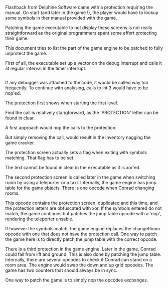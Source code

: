 
Flashback from Delphine Software came with a protection requiring the manual.
On start (and later in the game !), the player would have to lookup some symbols in ther manual provided with the game.

Patching the game executable to not display these screens is not really straightforward as the original programmers spent some effort protecting their game.

This document tries to list the part of the game engine to be patched to fully unprotect the game.



First of all, the executable set up a vector on the debug interrupt and calls it at regular interval in the timer interrupt.

```
```

If any debugger was attached to the code, it would be called way too frequently. To continue with analysing, calls to int 3 would have to be nop'ed.

The protection first shows when starting the first level.


Find the call is relatively starigforward, as the 'PROTECTION' letter can be found in clear.

A first approach would nop the calls to the protection.

But simply removing the call, would result in the inventory nagging the game cracker.


The protection screen actually sets a flag when exiting with symbols matching.
That flag has to be set.

The text cannot be found in clear in the executable as it is xor'ed.



The second protection screen is called later in the game when switching room by using a teleporter or a taxi.
Internally, the game engine has jump table for the game objects. There is one opcode when Conrad changing rooms.

This opcode contains the protection screen, duplicated and this time, and the protection letters are obfuscated with xor.
If the symbols entered do not match, the game continues but patches the jump table opcode with a 'nop', rendering the
teleporter unsable.

If however the symbols match, the game engine replaces the changeRoom opcode with one that does not have the protection call.
One way to patch the game here is to directly patch the jump table with the correct opcode.



There is a third protection in the game engine. Later in the game, Conrad could fall from lift and ground. This is also done
by patching the jump table. Internally, there are several opcodes to check if Conrad can stand on a room area. The engine would swap
the down and up grid opcodes. The game has two counters that should always be in sync.

One way to patch the game is to simply nop the opcodes exchanges.


